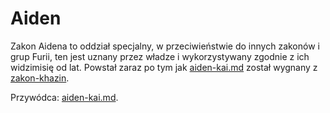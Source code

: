 # Aiden

Zakon Aidena to oddział specjalny, w przeciwieństwie do innych zakonów i grup Furii, ten jest uznany przez władze i wykorzystywany zgodnie z ich widzimisię od lat. Powstał zaraz po tym jak [aiden-kai.md](aiden-kai.md "mention") został wygnany z [zakon-khazin](../zakon-khazin/ "mention").



Przywódca: [aiden-kai.md](aiden-kai.md "mention").
